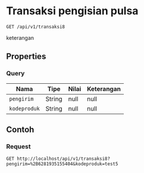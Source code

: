 # Transaksi pengisian pulsa
```http
GET /api/v1/transaksi8
```
keterangan
## Properties
### Query
Nama | Tipe | Nilai | Keterangan
--- | --- | --- | ---
<code>pengirim</code> | String | null | null
<code>kodeproduk</code> | String | null | null
## Contoh
### Request
```http
GET http://localhost/api/v1/transaksi8?pengirim=%2B6281935155404&kodeproduk=test5


```
